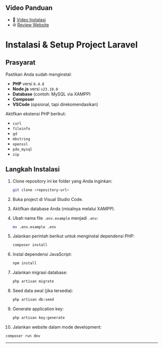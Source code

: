 ## Video Panduan

-   🎥 [Video Instalasi](https://youtu.be/VyTBrNnjTL0)
-   🌐 [Review Website](https://youtu.be/QhfyJIITSBQ)

# Instalasi & Setup Project Laravel

## Prasyarat

Pastikan Anda sudah menginstal:

-   **PHP** versi `8.4.8`
-   **Node.js** versi `v23.10.0`
-   **Database** (contoh: MySQL via XAMPP)
-   **Composer**
-   **VSCode** (opsional, tapi direkomendasikan)

Aktifkan ekstensi PHP berikut:

-   `curl`
-   `fileinfo`
-   `gd`
-   `mbstring`
-   `openssl`
-   `pdo_mysql`
-   `zip`

## Langkah Instalasi

1. Clone repository ini ke folder yang Anda inginkan:

    ```bash
    git clone <repository-url>
    ```

2. Buka project di Visual Studio Code.

3. Aktifkan database Anda (misalnya melalui XAMPP).

4. Ubah nama file `.env.example` menjadi `.env`:

    ```bash
    mv .env.example .env
    ```

5. Jalankan perintah berikut untuk menginstal dependensi PHP:

    ```bash
    composer install
    ```

6. Instal dependensi JavaScript:

    ```bash
    npm install
    ```

7. Jalankan migrasi database:

    ```bash
    php artisan migrate
    ```

8. Seed data awal (jika tersedia):

    ```bash
    php artisan db:seed
    ```

9. Generate application key:

    ```bash
    php artisan key:generate
    ```

10. Jalankan website dalam mode development:

```bash
composer run dev
```

---
